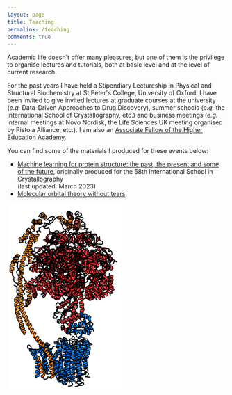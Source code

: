 ```yaml
---
layout: page
title: Teaching
permalink: /teaching
comments: true
---
```


<div class="row justify-content-between">
<div class="col-md-8 pr-5">

<p>Academic life doesn't offer many pleasures, but one of them is the privilege to organise lectures and tutorials, both at basic level and at the level of current research.</p>

<p>For the past years I have held a Stipendiary Lectureship in Physical and Structural Biochemistry at St Peter's College, University of Oxford. I have been invited to give invited lectures at graduate courses at the university (<i>e.g.</i> Data-Driven Approaches to Drug Discovery), summer schools (<i>e.g.</i> the International School of Crystallography, etc.) and business meetings (<i>e.g.</i> internal meetings at Novo Nordisk, the Life Sciences UK meeting organised by Pistoia Alliance, etc.). I am also an <a href="https://www.advance-he.ac.uk/fellowship/associate-fellowship">Associate Fellow of the Higher Education Academy</a>.</p>

<p>You can find some of the materials I produced for these events below:</p>

<ul>
<li><a href="">Machine learning for protein structure: the past, the present and some of the future</a>, originally produced for the 58th International School in Crystallography <br>(last updated: March 2023)</li>
<li><a href="">Molecular orbital theory without tears</a></li>
</ul>

</div>


<div class="col-md-4 text-center">
<img src="assets/images/atp-synthase.png" style="width:264px" />
</div>
</div>

